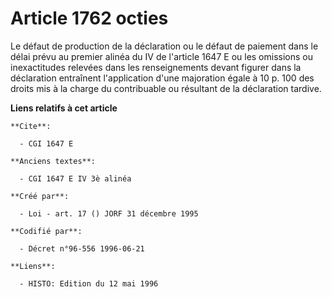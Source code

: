 # Article 1762 octies

Le défaut de production de la déclaration ou le défaut de paiement dans le délai prévu au premier alinéa du IV de l'article
1647 E ou les omissions ou inexactitudes relevées dans les renseignements devant figurer dans la déclaration entraînent
l'application d'une majoration égale à 10 p. 100 des droits mis à la charge du contribuable ou résultant de la déclaration
tardive.

**Liens relatifs à cet article**

	**Cite**:

	  - CGI 1647 E

	**Anciens textes**:

	  - CGI 1647 E IV 3è alinéa

	**Créé par**:

	  - Loi - art. 17 () JORF 31 décembre 1995

	**Codifié par**:

	  - Décret n°96-556 1996-06-21

	**Liens**:

	  - HISTO: Edition du 12 mai 1996
